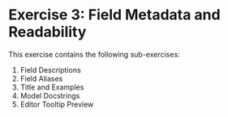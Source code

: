 # Exercise 3: Field Metadata and Readability

This exercise contains the following sub-exercises:

1. Field Descriptions
2. Field Aliases
3. Title and Examples
4. Model Docstrings
5. Editor Tooltip Preview
